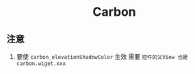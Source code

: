 # <center>Carbon<center>

## 注意

1. 要使 `carbon_elevationShadowColor` 生效 需要 `控件的父View 也是 carbon.wiget.xxx`
